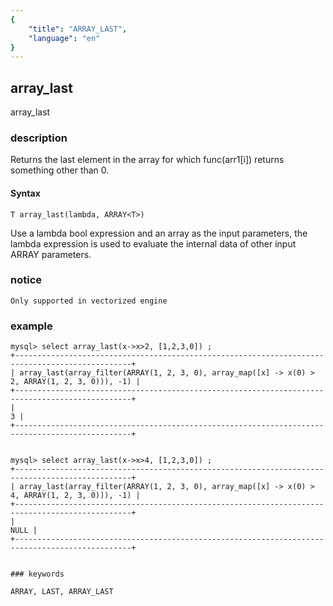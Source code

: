 ```yaml
---
{
    "title": "ARRAY_LAST",
    "language": "en"
}
---
```


<!-- 
Licensed to the Apache Software Foundation (ASF) under one
or more contributor license agreements.  See the NOTICE file
distributed with this work for additional information
regarding copyright ownership.  The ASF licenses this file
to you under the Apache License, Version 2.0 (the
"License"); you may not use this file except in compliance
with the License.  You may obtain a copy of the License at

  http://www.apache.org/licenses/LICENSE-2.0

Unless required by applicable law or agreed to in writing,
software distributed under the License is distributed on an
"AS IS" BASIS, WITHOUT WARRANTIES OR CONDITIONS OF ANY
KIND, either express or implied.  See the License for the
specific language governing permissions and limitations
under the License.
-->

## array_last

<version since="2.0">

array_last

</version>

### description
Returns the last element in the array for which func(arr1[i]) returns something other than 0.

#### Syntax

```
T array_last(lambda, ARRAY<T>)
```

Use a lambda bool expression and an array as the input parameters, the lambda expression is used to evaluate the internal data of other input ARRAY parameters.

### notice

`Only supported in vectorized engine`

### example

```
mysql> select array_last(x->x>2, [1,2,3,0]) ;
+------------------------------------------------------------------------------------------------+
| array_last(array_filter(ARRAY(1, 2, 3, 0), array_map([x] -> x(0) > 2, ARRAY(1, 2, 3, 0))), -1) |
+------------------------------------------------------------------------------------------------+
|                                                                                              3 |
+------------------------------------------------------------------------------------------------+


mysql> select array_last(x->x>4, [1,2,3,0]) ; 
+------------------------------------------------------------------------------------------------+
| array_last(array_filter(ARRAY(1, 2, 3, 0), array_map([x] -> x(0) > 4, ARRAY(1, 2, 3, 0))), -1) |
+------------------------------------------------------------------------------------------------+
|                                                                                           NULL |
+------------------------------------------------------------------------------------------------+


### keywords

ARRAY, LAST, ARRAY_LAST

